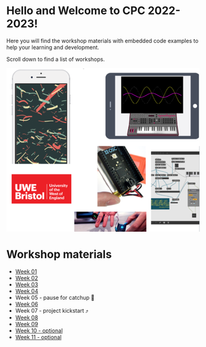 # Hello and Welcome to CPC 2022-2023!

Here you will find the workshop materials with embedded code examples to help your learning and development.

Scroll down to find a list of workshops.

![welcome image](images/CPC_Splash-01.png)

# Workshop materials
- [Week 01](WS01)
- [Week 02](WS02)
- [Week 03](WS03)
- [Week 04](WS04)
- Week 05 - pause for catchup 🍅
- [Week 06](WS06)
- Week 07 - project kickstart ⤴️
- [Week 08](WS08)
- [Week 09](WS09)
- [Week 10 - optional](WS10)
- [Week 11 - optional](WS11)
